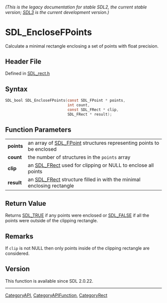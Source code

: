 ###### (This is the legacy documentation for stable SDL2, the current stable version; [SDL3](https://wiki.libsdl.org/SDL3/) is the current development version.)
# SDL_EncloseFPoints

Calculate a minimal rectangle enclosing a set of points with float precision.

## Header File

Defined in [SDL_rect.h](https://github.com/libsdl-org/SDL/blob/SDL2/include/SDL_rect.h)

## Syntax

```c
SDL_bool SDL_EncloseFPoints(const SDL_FPoint * points,
                            int count,
                            const SDL_FRect * clip,
                            SDL_FRect * result);

```

## Function Parameters

|                |                                                                                    |
| -------------- | ---------------------------------------------------------------------------------- |
| **points**     | an array of [SDL_FPoint](SDL_FPoint) structures representing points to be enclosed |
| **count**      | the number of structures in the `points` array                                     |
| **clip**       | an [SDL_FRect](SDL_FRect) used for clipping or NULL to enclose all points          |
| **result**     | an [SDL_FRect](SDL_FRect) structure filled in with the minimal enclosing rectangle |

## Return Value

Returns [SDL_TRUE](SDL_TRUE) if any points were enclosed or
[SDL_FALSE](SDL_FALSE) if all the points were outside of the clipping
rectangle.

## Remarks

If `clip` is not NULL then only points inside of the clipping rectangle are
considered.

## Version

This function is available since SDL 2.0.22.

----
[CategoryAPI](CategoryAPI), [CategoryAPIFunction](CategoryAPIFunction), [CategoryRect](CategoryRect)

